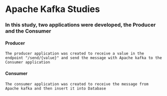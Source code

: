 # Apache Kafka Studies

### In this study, two applications were developed, the Producer and the Consumer

#### Producer
`The producer application was created to receive a value in the endpoint "/send/{value}" and send the message with Apache kafka to the Consumer application`

#### Consumer
`The consumer application was created to receive the message from Apache kafka and then insert it into Database`
